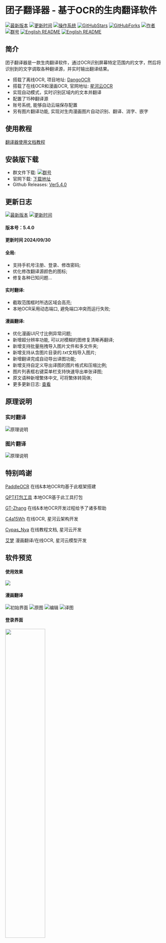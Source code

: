 # 团子翻译器 - 基于OCR的生肉翻译软件


[![最新版本](https://img.shields.io/badge/%E6%9C%80%E6%96%B0%E7%89%88%E6%9C%AC-Ver5.4.0-ff69b4)](https://github.com/PantsuDango/Dango-Translator)
[![更新时间](https://img.shields.io/badge/%E6%9B%B4%E6%96%B0%E6%97%B6%E9%97%B4-2024--09--30-ff69b4)]()
[![操作系统](https://img.shields.io/badge/%E6%93%8D%E4%BD%9C%E7%B3%BB%E7%BB%9F-win7--11-ff69b4)]()
[![GitHubStars](https://img.shields.io/github/stars/PantsuDango/Dango-Translator)]()
[![GitHubForks](https://img.shields.io/github/forks/PantsuDango/Dango-Translator)]()
[![作者](https://img.shields.io/badge/QQ-%E8%83%96%E6%AC%A1%E5%9B%A2%E5%AD%90-ff69b4)](https://github.com/PantsuDango/ImageHub/blob/master/DangoTranslate/public/%E4%BD%9C%E8%80%85.png)
[![群号](https://img.shields.io/badge/%E6%9C%80%E6%96%B0%E4%BA%A4%E6%B5%81%E7%BE%A4-4%E7%BE%A4939840254-ff69b4)](https://github.com/PantsuDango/ImageHub/blob/master/DangoTranslate/public/qrcode_1727856269396.jpg)
[![English README](https://img.shields.io/badge/README-Chinese-red)](README.md)
[![English README](https://img.shields.io/badge/README-English-blue)](ENG_README.md)


## 简介

团子翻译器是一款生肉翻译软件，通过OCR识别屏幕特定范围内的文字，然后将识别到的文字调取各种翻译源，并实时输出翻译结果。

+ 搭载了离线OCR, 项目地址: [DangoOCR](https://github.com/PantsuDango/DangoOCR) 
+ 搭载了在线OCR和漫画OCR, 官网地址: [星河云OCR](https://cloud.stariver.org.cn/auth/login.html)
+ 实现自动模式，实时识别区域内的文本并翻译
+ 配置了15种翻译源
+ 账号系统, 能够自动云端保存配置
+ 另有图片翻译功能, 实现对生肉漫画图片自动识别、翻译、消字、嵌字



## 使用教程

[翻译器使用文档教程](https://dango-docs.ap-sh.starivercs.cn/#/5.0/basic/dangotranslator)



## 安装版下载

- 群文件下载: [![群号](https://img.shields.io/badge/%E6%9C%80%E6%96%B0%E4%BA%A4%E6%B5%81%E7%BE%A4-4%E7%BE%A4939840254-ff69b4)](https://github.com/PantsuDango/ImageHub/blob/master/DangoTranslate/public/qrcode_1727856269396.jpg)  
- 官网下载: [下载地址](https://translator.dango.cloud)
- Github Releases: [Ver5.4.0](https://nfd.ap-sh.starivercs.cn/ec/c6c78893701d10a96f9d7f723f078765wXFwpLll)

  
## 更新日志
[![最新版本](https://img.shields.io/badge/%E6%9C%80%E6%96%B0%E7%89%88%E6%9C%AC-Ver5.4.0-ff69b4)]()
[![更新时间](https://img.shields.io/badge/%E6%9B%B4%E6%96%B0%E6%97%B6%E9%97%B4-2024--09--30-ff69b4)]()

#### 版本号：5.4.0
#### 更新时间 2024/09/30     

#### 全局:
+ 支持手机号注册、登录、修改密码;      
+ 优化修改翻译源颜色的图标;      
+ 修复各种已知问题...

#### 实时翻译:
+ 截取范围框时所选区域会高亮;      
+ 本地OCR采用动态端口, 避免端口冲突而运行失败;      

#### 漫画翻译:
+ 优化漫画UI尺寸比例异常问题;      
+ 新增超分辨率功能, 可以对模糊的图修复清晰再翻译;      
+ 新增支持批量拖拽导入图片文件和多文件夹;      
+ 新增支持从含图片目录的.txt文档导入图片;      
+ 新增翻译完成自动导出译图功能;      
+ 新增支持自定义导出译图的图片格式和压缩比例;      
+ 图片列表框右键菜单栏支持快速导出单张译图;      
+ 原文语种新增繁体中文, 可将繁体转简体;      
+ 更多更新日志: [查看](https://dango-docs.ap-sh.starivercs.cn/#/5.0/develop/changelog)  



## 原理说明

### 实时翻译
![原理说明](https://github.com/PantsuDango/ImageHub/blob/master/DangoTranslate/public/%E6%B5%81%E7%A8%8B%E5%9B%BE.png)
### 图片翻译
![原理说明](https://github.com/PantsuDango/ImageHub/blob/master/DangoTranslate/Ver4.5.4/%E6%BC%AB%E7%94%BB%E7%BF%BB%E8%AF%91%E8%AF%B4%E6%98%8E.png)



## 特别鸣谢

[PaddleOCR](https://github.com/PaddlePaddle/PaddleOCR)  在线&本地OCR均基于此框架搭建

[QPT打包工具](https://github.com/GT-ZhangAcer/QPT)  本地OCR基于此工具打包

[GT-Zhang](https://github.com/GT-ZhangAcer) 在线&本地OCR开发过程给予了诸多帮助

[C4a15Wh](https://c4a15wh.cn) 在线OCR, 星河云架构开发

[Cypas_Nya](https://blog.ayano.top) 在线教程文档, 星河云开发

[艾梦](https://github.com/HighCWu) 漫画翻译/在线OCR, 星河云模型开发



## 软件预览

#### 使用效果
![](https://github.com/PantsuDango/ImageHub/blob/master/DangoTranslate/Ver4.3.6/%E4%BD%BF%E7%94%A8%E6%95%88%E6%9E%9C.png)

#### 漫画翻译
![初始界面](https://github.com/PantsuDango/ImageHub/blob/master/DangoTranslate/Ver5.2.2/manga.png)
![原图](https://github.com/PantsuDango/ImageHub/blob/master/DangoTranslate/Ver5.2.2/manga1.png)
![编辑](https://github.com/PantsuDango/ImageHub/blob/master/DangoTranslate/Ver5.2.2/manga2.png)
![译图](https://github.com/PantsuDango/ImageHub/blob/master/DangoTranslate/Ver5.2.2/manga3.png)

#### 登录界面
<img src="https://github.com/PantsuDango/ImageHub/blob/master/DangoTranslate/Ver5.2.2/login.png" width="50%" height="50%">

#### 主界面
![](https://github.com/PantsuDango/ImageHub/blob/master/DangoTranslate/Ver5.2.2/translation.png)

#### 设置界面
<img src="https://github.com/PantsuDango/ImageHub/blob/master/DangoTranslate/Ver5.2.2/setting1.png" width="100%" height="100%">
<img src="https://github.com/PantsuDango/ImageHub/blob/master/DangoTranslate/Ver5.2.2/setting2.png" width="100%" height="100%">
<img src="https://github.com/PantsuDango/ImageHub/blob/master/DangoTranslate/Ver5.2.2/setting3.png" width="100%" height="100%">
<img src="https://github.com/PantsuDango/ImageHub/blob/master/DangoTranslate/Ver5.2.2/setting4.png" width="100%" height="100%">
<img src="https://github.com/PantsuDango/ImageHub/blob/master/DangoTranslate/Ver4.3.6/%E5%A4%9A%E8%8C%83%E5%9B%B4%E5%88%87%E6%8D%A2.png" width="30%" height="30%">
<img src="https://github.com/PantsuDango/ImageHub/blob/master/DangoTranslate/Ver5.2.2/text_lib.png" width="30%" height="30%">



## 开源协议

本项目使用GNU LESSER GENERAL PUBLIC LICENSE(LGPL)开源协议
